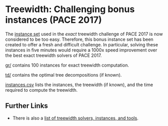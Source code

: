 # Treewidth: Challenging bonus instances (PACE 2017)

The [instance set](//github.com/PACE-challenge/Treewidth-PACE-2017-instances) used in the _exact_ treewidth challenge of PACE 2017 is now considered to be too easy. Therefore, this bonus instance set has been created to offer a fresh and difficult challenge. In particular, solving these instances in five minutes would require a 1000x speed improvement over the best exact treewidth solvers of PACE 2017.

[gr/](gr/) contains 100 instances for exact treewidth computation.

[td/](td/) contains the optimal tree decompositions (if known).

[instances.csv](instances.csv) lists the instances, the treewidth (if known), and the time required to compute the treewidth.

## Further Links

- There is also a [list of treewidth solvers, instances, and tools](//github.com/PACE-challenge/Treewidth).
